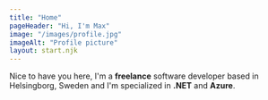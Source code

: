 ```yaml
---
title: "Home"
pageHeader: "Hi, I'm Max"
image: "/images/profile.jpg"
imageAlt: "Profile picture"
layout: start.njk
---
```


Nice to have you here, I'm a **freelance** software developer based in Helsingborg, Sweden and I'm specialized in **.NET** and **Azure**.